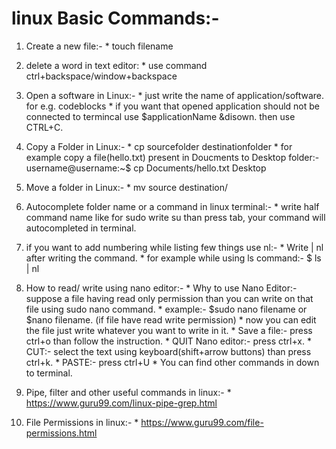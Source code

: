 # linux Basic Commands:-

1. Create a new file:-
		* touch filename
2. delete a word in text editor:
		* use command ctrl+backspace/window+backspace
3. Open a software in Linux:-
		* just write the name of application/software. for e.g. codeblocks
		* if you want that opened application should not be connected to termincal use $applicationName &disown. then use CTRL+C.
4. Copy a Folder in Linux:- 
		* cp sourcefolder destinationfolder
		* for example copy a file(hello.txt) present in Doucments to Desktop folder:- username@username:~$ cp Documents/hello.txt Desktop
5. Move a folder in Linux:-
		* mv source destination/
6. Autocomplete folder name or a command in linux terminal:-
		* write half command name like for sudo write su than press tab, your command will autocompleted in terminal.
7. if you want to add numbering while listing few things use nl:-
		* Write | nl after writing the command.
		* for example while using ls command:- $ ls | nl	


8. How to read/ write using nano editor:-
		* Why to use Nano Editor:- suppose a file having read only permission than you can write on that file using sudo nano command.
		* example:- $sudo nano filename or $nano filename. (if file have read write permission)
		* now you can edit the file just write whatever you want to write in it.
		* Save a file:- press ctrl+o than follow the instruction.
		* QUIT Nano editor:-  press ctrl+x.
		* CUT:- select the text using keyboard(shift+arrow buttons) than press ctrl+k.
		* PASTE:- press ctrl+U
		* You can find other commands in down to terminal. 

9. Pipe, filter and other useful commands in linux:-
		* https://www.guru99.com/linux-pipe-grep.html

10. File Permissions in linux:-
		* https://www.guru99.com/file-permissions.html	
